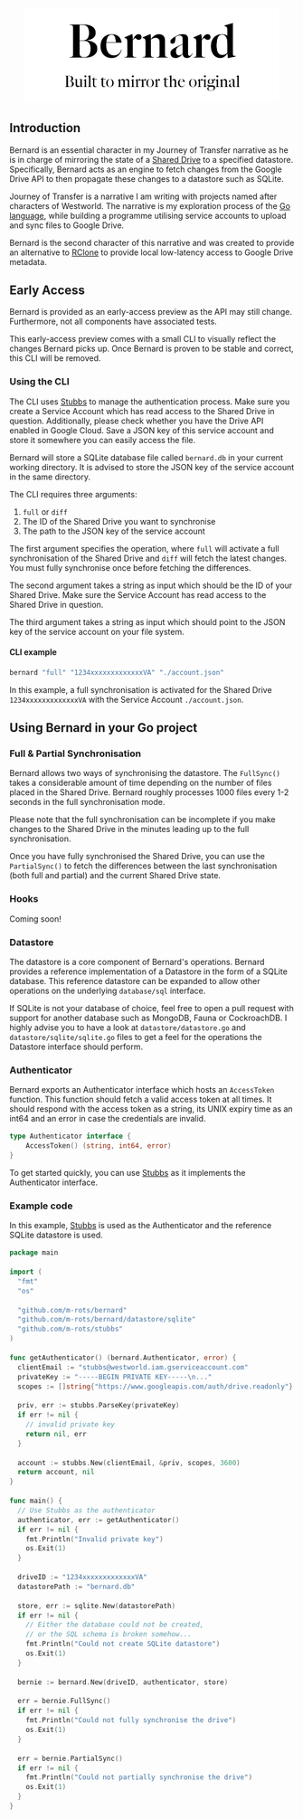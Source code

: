 <p align="center"><img width=450 src="banner.svg" /></p>

## Introduction

Bernard is an essential character in my Journey of Transfer narrative as he is in charge of mirroring the state of a [Shared Drive](https://support.google.com/a/answer/7212025?hl=en) to a specified datastore.
Specifically, Bernard acts as an engine to fetch changes from the Google Drive API to then propagate these changes to a datastore such as SQLite.

Journey of Transfer is a narrative I am writing with projects named after characters of Westworld. The narrative is my exploration process of the [Go language](https://golang.org), while building a programme utilising service accounts to upload and sync files to Google Drive.

Bernard is the second character of this narrative and was created to provide an alternative to [RClone](https://rclone.org) to provide local low-latency access to Google Drive metadata.

## Early Access

Bernard is provided as an early-access preview as the API may still change.
Furthermore, not all components have associated tests.

This early-access preview comes with a small CLI to visually reflect the changes Bernard picks up. Once Bernard is proven to be stable and correct, this CLI will be removed.

### Using the CLI

The CLI uses [Stubbs](https://github.com/m-rots/stubbs) to manage the authentication process.
Make sure you create a Service Account which has read access to the Shared Drive in question.
Additionally, please check whether you have the Drive API enabled in Google Cloud.
Save a JSON key of this service account and store it somewhere you can easily access the file.

Bernard will store a SQLite database file called `bernard.db` in your current working directory.
It is advised to store the JSON key of the service account in the same directory.

The CLI requires three arguments:

1. `full` or `diff`
2. The ID of the Shared Drive you want to synchronise
3. The path to the JSON key of the service account

The first argument specifies the operation, where `full` will activate a full synchronisation of the Shared Drive and `diff` will fetch the latest changes. You must fully synchronise once before fetching the differences.

The second argument takes a string as input which should be the ID of your Shared Drive.
Make sure the Service Account has read access to the Shared Drive in question.

The third argument takes a string as input which should point to the JSON key of the service account on your file system.

#### CLI example

```bash
bernard "full" "1234xxxxxxxxxxxxxVA" "./account.json"
```

In this example, a full synchronisation is activated for the Shared Drive `1234xxxxxxxxxxxxxVA` with the Service Account `./account.json`.

## Using Bernard in your Go project

### Full & Partial Synchronisation

Bernard allows two ways of synchronising the datastore.
The `FullSync()` takes a considerable amount of time depending on the number of files placed in the Shared Drive.
Bernard roughly processes 1000 files every 1-2 seconds in the full synchronisation mode.

Please note that the full synchronisation can be incomplete if you make changes to the Shared Drive in the minutes leading up to the full synchronisation.

Once you have fully synchronised the Shared Drive, you can use the `PartialSync()` to fetch the differences between the last synchronisation (both full and partial) and the current Shared Drive state.

### Hooks

Coming soon!

### Datastore

The datastore is a core component of Bernard's operations. Bernard provides a reference implementation of a Datastore in the form of a SQLite database. This reference datastore can be expanded to allow other operations on the underlying `database/sql` interface.

If SQLite is not your database of choice, feel free to open a pull request with support for another database such as MongoDB, Fauna or CockroachDB. I highly advise you to have a look at `datastore/datastore.go` and `datastore/sqlite/sqlite.go` files to get a feel for the operations the Datastore interface should perform.

### Authenticator

Bernard exports an Authenticator interface which hosts an `AccessToken` function.
This function should fetch a valid access token at all times.
It should respond with the access token as a string, its UNIX expiry time as an int64 and an error in case the credentials are invalid.

```go
type Authenticator interface {
	AccessToken() (string, int64, error)
}
```

To get started quickly, you can use [Stubbs](https://github.com/m-rots/stubbs) as it implements the Authenticator interface.

### Example code

In this example, [Stubbs](https://github.com/m-rots/stubbs) is used as the Authenticator and the reference SQLite datastore is used.

```go
package main

import (
  "fmt"
  "os"

  "github.com/m-rots/bernard"
  "github.com/m-rots/bernard/datastore/sqlite"
  "github.com/m-rots/stubbs"
)

func getAuthenticator() (bernard.Authenticator, error) {
  clientEmail := "stubbs@westworld.iam.gserviceaccount.com"
  privateKey := "-----BEGIN PRIVATE KEY-----\n..."
  scopes := []string{"https://www.googleapis.com/auth/drive.readonly"}

  priv, err := stubbs.ParseKey(privateKey)
  if err != nil {
    // invalid private key
    return nil, err
  }

  account := stubbs.New(clientEmail, &priv, scopes, 3600)
  return account, nil
}

func main() {
  // Use Stubbs as the authenticator
  authenticator, err := getAuthenticator()
  if err != nil {
    fmt.Println("Invalid private key")
    os.Exit(1)
  }

  driveID := "1234xxxxxxxxxxxxxVA"
  datastorePath := "bernard.db"

  store, err := sqlite.New(datastorePath)
  if err != nil {
    // Either the database could not be created,
    // or the SQL schema is broken somehow...
    fmt.Println("Could not create SQLite datastore")
    os.Exit(1)
  }

  bernie := bernard.New(driveID, authenticator, store)

  err = bernie.FullSync()
  if err != nil {
    fmt.Println("Could not fully synchronise the drive")
    os.Exit(1)
  }

  err = bernie.PartialSync()
  if err != nil {
    fmt.Println("Could not partially synchronise the drive")
    os.Exit(1)
  }
}
```
